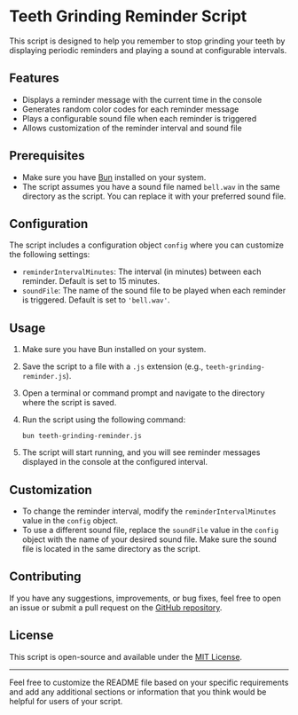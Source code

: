# Teeth Grinding Reminder Script

This script is designed to help you remember to stop grinding your teeth by displaying periodic reminders and playing a sound at configurable intervals.

## Features

-   Displays a reminder message with the current time in the console
-   Generates random color codes for each reminder message
-   Plays a configurable sound file when each reminder is triggered
-   Allows customization of the reminder interval and sound file

## Prerequisites

-   Make sure you have [Bun](https://bun.sh/) installed on your system.
-   The script assumes you have a sound file named `bell.wav` in the same directory as the script. You can replace it with your preferred sound file.

## Configuration

The script includes a configuration object `config` where you can customize the following settings:

-   `reminderIntervalMinutes`: The interval (in minutes) between each reminder. Default is set to 15 minutes.
-   `soundFile`: The name of the sound file to be played when each reminder is triggered. Default is set to `'bell.wav'`.

## Usage

1. Make sure you have Bun installed on your system.
2. Save the script to a file with a `.js` extension (e.g., `teeth-grinding-reminder.js`).
3. Open a terminal or command prompt and navigate to the directory where the script is saved.
4. Run the script using the following command:

    ```
    bun teeth-grinding-reminder.js
    ```

5. The script will start running, and you will see reminder messages displayed in the console at the configured interval.

## Customization

-   To change the reminder interval, modify the `reminderIntervalMinutes` value in the `config` object.
-   To use a different sound file, replace the `soundFile` value in the `config` object with the name of your desired sound file. Make sure the sound file is located in the same directory as the script.

## Contributing

If you have any suggestions, improvements, or bug fixes, feel free to open an issue or submit a pull request on the [GitHub repository](https://github.com/your-username/teeth-grinding-reminder).

## License

This script is open-source and available under the [MIT License](https://opensource.org/licenses/MIT).

---

Feel free to customize the README file based on your specific requirements and add any additional sections or information that you think would be helpful for users of your script.
